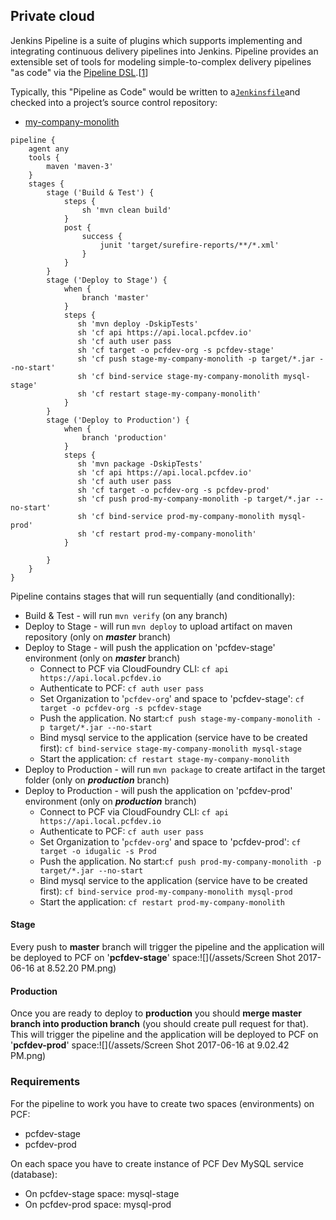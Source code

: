 ## Private cloud

Jenkins Pipeline is a suite of plugins which supports implementing and integrating continuous delivery pipelines into Jenkins. Pipeline provides an extensible set of tools for modeling simple-to-complex delivery pipelines "as code" via the [Pipeline DSL](https://jenkins.io/doc/book/pipeline/syntax/).\[[1](https://jenkins.io/doc/book/pipeline/#_footnote_1)\]

Typically, this "Pipeline as Code" would be written to a[`Jenkinsfile`](https://jenkins.io/doc/book/pipeline/jenkinsfile/)and checked into a project’s source control repository:

* [my-company-monolith](https://github.com/ivans-innovation-lab/my-company-monolith/blob/master/Jenkinsfile)

```
pipeline {
    agent any
    tools { 
        maven 'maven-3' 
    }
    stages {
        stage ('Build & Test') {
            steps {
                sh 'mvn clean build'
            }
            post {
                success {
                    junit 'target/surefire-reports/**/*.xml' 
                }
            }
        }
        stage ('Deploy to Stage') {
            when {
                branch 'master'
            }
            steps {
               sh 'mvn deploy -DskipTests'
               sh 'cf api https://api.local.pcfdev.io'
               sh 'cf auth user pass
               sh 'cf target -o pcfdev-org -s pcfdev-stage'
               sh 'cf push stage-my-company-monolith -p target/*.jar --no-start'
               sh 'cf bind-service stage-my-company-monolith mysql-stage'
               sh 'cf restart stage-my-company-monolith'
            }
        }
        stage ('Deploy to Production') {
            when {
                branch 'production'
            }
            steps {
               sh 'mvn package -DskipTests'
               sh 'cf api https://api.local.pcfdev.io'
               sh 'cf auth user pass
               sh 'cf target -o pcfdev-org -s pcfdev-prod'
               sh 'cf push prod-my-company-monolith -p target/*.jar --no-start'
               sh 'cf bind-service prod-my-company-monolith mysql-prod'
               sh 'cf restart prod-my-company-monolith'
            }

        }
    }
}
```

Pipeline contains stages that will run sequentially \(and conditionally\):

* Build & Test - will run `mvn verify`  \(on any branch\)
* Deploy to Stage  - will run `mvn deploy`  to upload artifact on maven repository \(only on _**master**_ branch\)
* Deploy to Stage  - will push the application on 'pcfdev-stage' environment \(only on _**master**_ branch\)
  * Connect to PCF via CloudFoundry CLI: `cf api https://api.local.pcfdev.io`
  * Authenticate to PCF: `cf auth user pass`
  * Set Organization to '`pcfdev-org`' and space to 'pcfdev-stage': `cf target -o pcfdev-org -s pcfdev-stage`
  * Push the application. No start:`cf push stage-my-company-monolith -p target/*.jar --no-start`
  * Bind mysql service to the application \(service have to be created first\):  `cf bind-service stage-my-company-monolith mysql-stage`
  * Start the application: `cf restart stage-my-company-monolith`
* Deploy to Production  - will run `mvn package`  to create artifact in the target folder \(only on _**production**_ branch\)
* Deploy to Production  - will push the application on 'pcfdev-prod' environment \(only on _**production**_ branch\)
  * Connect to PCF via CloudFoundry CLI: `cf api https://api.local.pcfdev.io`
  * Authenticate to PCF: `cf auth user pass`
  * Set Organization to '`pcfdev-org`' and space to 'pcfdev-prod': `cf target -o idugalic -s Prod`
  * Push the application. No start:`cf push prod-my-company-monolith -p target/*.jar --no-start`
  * Bind mysql service to the application \(service have to be created first\):  `cf bind-service prod-my-company-monolith mysql-prod`
  * Start the application: `cf restart prod-my-company-monolith`

#### Stage

Every push to **master** branch will trigger the pipeline and the application will be deployed to PCF on '**pcfdev-stage**' space:![](/assets/Screen Shot 2017-06-16 at 8.52.20 PM.png)

#### Production

Once you are ready to deploy to **production** you should **merge master branch into production branch** \(you should create pull request for that\). This will trigger the pipeline and the application will be deployed to PCF on '**pcfdev-prod**' space:![](/assets/Screen Shot 2017-06-16 at 9.02.42 PM.png)

### Requirements

For the pipeline to work you have to create two spaces \(environments\) on PCF:

* pcfdev-stage
* pcfdev-prod

On each space you have to create instance of PCF Dev MySQL service \(database\):

* On pcfdev-stage space: mysql-stage
* On pcfdev-prod space: mysql-prod



